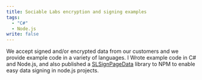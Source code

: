 ```yaml
---
title: Sociable Labs encryption and signing examples
tags: 
  - "C#"
  - Node.js
write: false
---
```


We accept signed and/or encrypted data from our customers and we provide example code in a variety of languages. I Wrote example code in C# and Node.js, and also published a <a href="https://github.com/nfriedly/SLSignPageData">SLSignPageData</a> library to NPM to enable easy data signing in node.js projects.